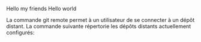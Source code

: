 Hello my friends
Hello world

La commande git remote permet à un utilisateur de se connecter à un dépôt distant. La commande suivante répertorie les dépôts distants actuellement configurés: